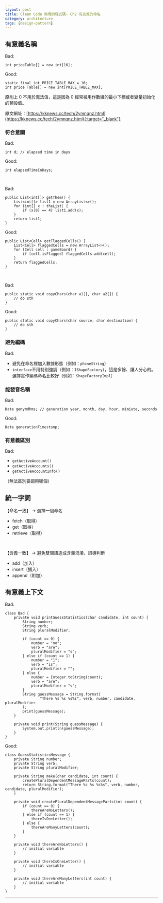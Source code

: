 ```yaml
---
layout: post
title: Clean Code 無暇的程式碼- Ch2 有意義的命名
category: architecture
tags: [design-pattern]
---
```


## 有意義名稱

Bad:

```
int priceTable[] = new int[16];
```

Good:

```
static final int PRICE_TABLE_MAX = 16;
int price Table[] = new int[PRICE_TABLE_MAX];
```

原則上 0 不用於魔法值，這是因為 0 經常被用作數組的最小下標或者變量初始化的預設值。

原文網址：[https://kknews.cc/tech/2ymnqnz.html](https://kknews.cc/tech/2ymnqnz.html){:target="_blank"}

### 符合意圖

Bad:

```
int d; // elapsed time in days
```

Good:

```
int elapsedTimeInDays;
```

<br>

Bad:

```
public List<int[]> getThem() {
    List<int[]> list1 = new ArrayList<>();
    for (int[] x : theList) {
        if (x[0] == 4) list1.add(x);
    }
    return list1;
}
```

Good:

```
public List<Cell> getFlaggedCells() {
    List<Cell> flaggedCells = new ArrayList<>();
    for (Cell cell : gameBoard) {
        if (cell.isFlagged) flaggedCells.add(cell);
    }
    return flaggedCells;
}
```

<br>

Bad:

```
public static void copyChars(char a1[], char a2[]) {
    // do sth
}
```

Good:

```
public static void copyChars(char source, char destination) {
    // do sth
}
```

### 避免編碼

Bad:
- 避免在命名裡加入數據形態（例如：`phoneString`）
- `interface`不用特別強調（例如：`IShapeFactory`），這是多餘、讓人分心的。選擇實作編碼命名比較好（例如：`ShapeFactoryImpl`）

### 能發音名稱

Bad:

```
Date genymdhms; // generation year, month, day, hour, miniute, seconds
```

Good:

```
Date generationTimestamp;
```

### 有意義區別

Bad:
- `getActiveAccount()`
- `getActiveAccounts()`
- `getActiveAccountInfo()`

（無法區別要調用哪個）

## 統一字詞

【命名一致】 -> 選擇一個命名

- fetch（取得）
- get（取得）
- retrieve（取得）

<br>

【含義一致】 -> 避免雙關語造成含義混淆、誤導判斷

- add（加入）
- insert（插入）
- append（附加）

## 有意義上下文

Bad:

```
class Bad {
    private void printGuessStatistics(char candidate, int count) {
        String number;
        String verb;
        String pluralModifier;

        if (count == 0) {
            number = "no";
            verb = "are";
            pluralModifier = "s";
        } else if (count == 1) {
            number = "1";
            verb = "is";
            pluralModifier = "";
        } else {
            number = Integer.toString(count);
            verb = "are";
            pluralModifier = "s";
        }
        String guessMessage = String.format(
                "There %s %s %s%s", verb, number, candidate, pluralModifier
        );
        print(guessMessage);
    }
    
    private void print(String guessMessage) {
        System.out.println(guessMessage);
    }
}
```

Good:

```
class GuessStatisticsMessage {
    private String number;
    private String verb;
    private String pluralModifier;

    private String make(char candidate, int count) {
        createPluralDependentMessageParts(count);
        return String.format("There %s %s %s%s", verb, number, candidate, pluralModifier);
    }

    private void createPluralDependentMessageParts(int count) {
        if (count == 0) {
            thereAreNoLetters();
        } else if (count == 1) {
            thereIsOneLetter();
        } else {
            thereAreManyLetters(count);
        }
    }

    private void thereAreNoLetters() {
        // initial variable
    }

    private void thereIsOneLetter() {
        // initial variable
    }

    private void thereAreManyLetters(int count) {
        // initial variable
    }
}
```

---
